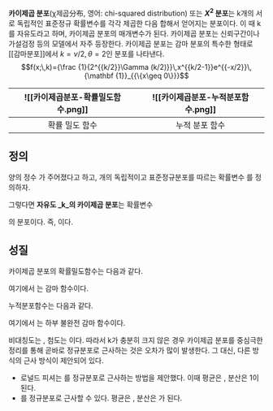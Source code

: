 **카이제곱 분포**(χ제곱分布, 영어: chi-squared distribution) 또는 **$X^2$ 분포**는 k개의 서로 독립적인 표준정규 확률변수를 각각 제곱한 다음 합해서 얻어지는 분포이다. 이 때 k를 자유도라고 하며, 카이제곱 분포의 매개변수가 된다. 카이제곱 분포는 신뢰구간이나 가설검정 등의 모델에서 자주 등장한다.
카이제곱 분포는 감마 분포의 특수한 형태로 [[감마분포]]에서 ${\displaystyle k=\nu /2,\theta =2}$인 분포를 나타낸다.
$$f(x;\,k)={\frac {1}{2^{{k/2}}\Gamma (k/2)}}\,x^{{k/2-1}}e^{{-x/2}}\,{\mathbf {1}}_{{\{x\geq 0\}}}$$

| ![[카이제곱분포-확률밀도함수.png\]] | ![[카이제곱분포-누적분포함수.png\]] |
|:-----------------------------------:|:-----------------------------------:|
|           확률 밀도 함수            |           누적 분포 함수            |


## 정의

양의 정수 가 주어졌다고 하고, 개의 독립적이고 표준정규분포를 따르는 확률변수 를 정의하자.

그렇다면 **자유도 _k_의 카이제곱 분포**는 확률변수

의 분포이다. 즉, 이다.

## 성질

카이제곱 분포의 확률밀도함수는 다음과 같다.

여기에서 는 감마 함수이다.

누적분포함수는 다음과 같다.

여기에서 는 하부 불완전 감마 함수이다.

비대칭도는 , 첨도는 이다. 따라서 k가 충분히 크지 않은 경우 카이제곱 분포를 중심극한정리를 통해 곧바로 정규분포로 근사하는 것은 오차가 많이 발생한다. 그 대신, 다른 방식의 근사 방식이 제안되어 있다.

-   로널드 피셔는 를 정규분포로 근사하는 방법을 제안했다. 이때 평균은 , 분산은 1이 된다.
-   를 정규분포로 근사할 수 있다. 평균은 , 분산은 가 된다.


